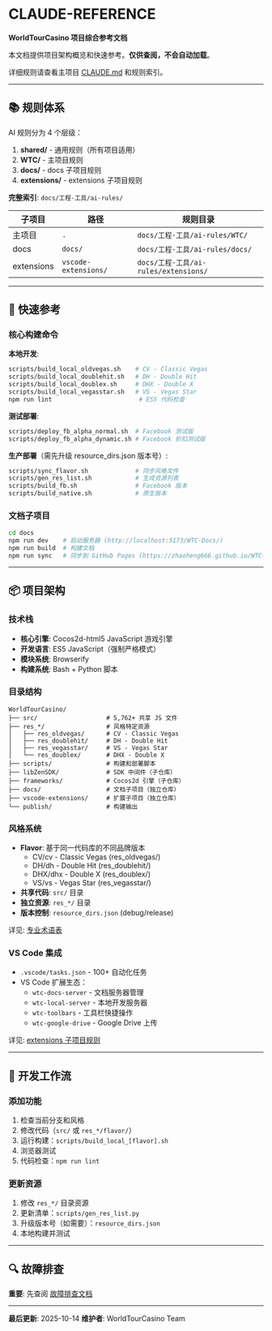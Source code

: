 # CLAUDE-REFERENCE

**WorldTourCasino 项目综合参考文档**

本文档提供项目架构概览和快速参考。**仅供查阅，不会自动加载**。

详细规则请查看主项目 [CLAUDE.md](https://github.com/zhaoheng666/WorldTourCasino/blob/classic_vegas/CLAUDE.md) 和规则索引。

---

## 📚 规则体系

AI 规则分为 4 个层级：

1. **shared/** - 通用规则（所有项目适用）
2. **WTC/** - 主项目规则
3. **docs/** - docs 子项目规则
4. **extensions/** - extensions 子项目规则

**完整索引**: `docs/工程-工具/ai-rules/`

| 子项目 | 路径 | 规则目录 |
|--------|------|---------|
| 主项目 | `.` | `docs/工程-工具/ai-rules/WTC/` |
| docs | `docs/` | `docs/工程-工具/ai-rules/docs/` |
| extensions | `vscode-extensions/` | `docs/工程-工具/ai-rules/extensions/` |

---

## 🚀 快速参考

### 核心构建命令

**本地开发**:
```bash
scripts/build_local_oldvegas.sh    # CV - Classic Vegas
scripts/build_local_doublehit.sh   # DH - Double Hit
scripts/build_local_doublex.sh     # DHX - Double X
scripts/build_local_vegasstar.sh   # VS - Vegas Star
npm run lint                        # ES5 代码检查
```

**测试部署**:
```bash
scripts/deploy_fb_alpha_normal.sh  # Facebook 测试版
scripts/deploy_fb_alpha_dynamic.sh # Facebook 折扣测试版
```

**生产部署**（需先升级 resource_dirs.json 版本号）:
```bash
scripts/sync_flavor.sh             # 同步风格文件
scripts/gen_res_list.sh            # 生成资源列表
scripts/build_fb.sh                # Facebook 版本
scripts/build_native.sh            # 原生版本
```

### 文档子项目

```bash
cd docs
npm run dev    # 启动服务器 (http://localhost:5173/WTC-Docs/)
npm run build  # 构建文档
npm run sync   # 同步到 GitHub Pages (https://zhaoheng666.github.io/WTC-Docs/)
```

---

## 📦 项目架构

### 技术栈

- **核心引擎**: Cocos2d-html5 JavaScript 游戏引擎
- **开发语言**: ES5 JavaScript（强制严格模式）
- **模块系统**: Browserify
- **构建系统**: Bash + Python 脚本

### 目录结构

```
WorldTourCasino/
├── src/                   # 5,762+ 共享 JS 文件
├── res_*/                 # 风格特定资源
│   ├── res_oldvegas/      # CV - Classic Vegas
│   ├── res_doublehit/     # DH - Double Hit
│   ├── res_vegasstar/     # VS - Vegas Star
│   └── res_doublex/       # DHX - Double X
├── scripts/               # 构建和部署脚本
├── libZenSDK/             # SDK 中间件（子仓库）
├── frameworks/            # Cocos2d 引擎（子仓库）
├── docs/                  # 文档子项目（独立仓库）
├── vscode-extensions/     # 扩展子项目（独立仓库）
└── publish/               # 构建输出
```

### 风格系统

- **Flavor**: 基于同一代码库的不同品牌版本
  - CV/cv - Classic Vegas (res_oldvegas/)
  - DH/dh - Double Hit (res_doublehit/)
  - DHX/dhx - Double X (res_doublex/)
  - VS/vs - Vegas Star (res_vegasstar/)
- **共享代码**: `src/` 目录
- **独立资源**: `res_*/` 目录
- **版本控制**: `resource_dirs.json` (debug/release)

详见: [专业术语表](http://localhost:5173/WTC-Docs/工程-工具/ai-rules/WTC/terminology)

### VS Code 集成

- `.vscode/tasks.json` - 100+ 自动化任务
- VS Code 扩展生态：
  - `wtc-docs-server` - 文档服务器管理
  - `wtc-local-server` - 本地开发服务器
  - `wtc-toolbars` - 工具栏快捷操作
  - `wtc-google-drive` - Google Drive 上传

详见: [extensions 子项目规则](http://localhost:5173/WTC-Docs/工程-工具/ai-rules/extensions)

---

## 🔧 开发工作流

### 添加功能

1. 检查当前分支和风格
2. 修改代码（`src/` 或 `res_*/flavor/`）
3. 运行构建：`scripts/build_local_[flavor].sh`
4. 浏览器测试
5. 代码检查：`npm run lint`

### 更新资源

1. 修改 `res_*/` 目录资源
2. 更新清单：`scripts/gen_res_list.py`
3. 升级版本号（如需要）：`resource_dirs.json`
4. 本地构建并测试

---

## 🔍 故障排查

**重要**: 先查阅 [故障排查文档](https://zhaoheng666.github.io/WTC-Docs/故障排查/)

---

**最后更新**: 2025-10-14
**维护者**: WorldTourCasino Team
